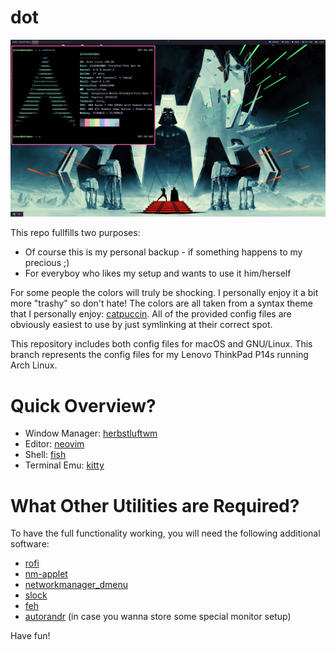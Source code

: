 # dot

![Overview](doc/overview_thinkpad_p14s.png)

This repo fullfills two purposes:
* Of course this is my personal backup - if something happens to my precious ;)
* For everyboy who likes my setup and wants to use it him/herself

For some people the colors will truly be shocking. I personally enjoy it a bit
more "trashy" so don't hate! The colors are all taken from a syntax theme that
I personally enjoy: [catpuccin](https://github.com/catppuccin/catppuccin). All
of the provided config files are obviously easiest to use by just symlinking at
their correct spot.

This repository includes both config files for macOS and GNU/Linux. This branch
represents the config files for my Lenovo ThinkPad P14s running Arch Linux.

# Quick Overview?
* Window Manager: [herbstluftwm](https://herbstluftwm.org/)
* Editor: [neovim](https://neovim.io/)
* Shell: [fish](https://fishshell.com/)
* Terminal Emu: [kitty](https://github.com/kovidgoyal/kitty)

# What Other Utilities are Required?
To have the full functionality working, you will need the following additional
software:

* [rofi](https://github.com/DaveDavenport/rofi)
* [nm-applet](https://wiki.archlinux.org/index.php/NetworkManager)
* [networkmanager_dmenu](https://github.com/firecat53/networkmanager-dmenu)
* [slock](https://tools.suckless.org/slock/)
* [feh](https://feh.finalrewind.org/)
* [autorandr](https://github.com/phillipberndt/autorandr) (in case you wanna
    store some special monitor setup)

Have fun!
